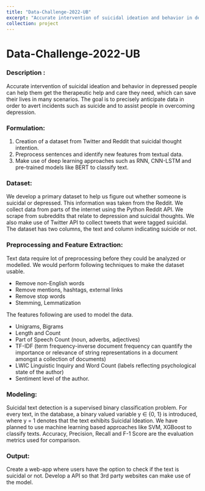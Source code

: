 ```yaml
---
title: "Data-Challenge-2022-UB"
excerpt: "Accurate intervention of suicidal ideation and behavior in depressed people can help them get the therapeutic help and care they need, which can save their lives in many scenarios. The goal is to precisely anticipate data in order to avert incidents such as suicide and to assist people in overcoming depression"
collection: project
---
```


# Data-Challenge-2022-UB

### Description :
Accurate intervention of suicidal ideation and behavior in depressed people can help them get the therapeutic help and care they need, which can save their lives in many scenarios. The goal is to precisely anticipate data in order to avert incidents such as suicide and to assist people in overcoming depression. 

### Formulation: 
1.	Creation of a dataset from Twitter and Reddit that suicidal thought intention.
2.	Preprocess sentences and identify new features from textual data.   
3.	Make use of deep learning approaches such as RNN, CNN-LSTM and pre-trained models like BERT to classify text. 

### Dataset: 
We develop a primary dataset to help us figure out whether someone is suicidal or depressed. This information was taken from the Reddit. We collect data from parts of the internet using the Python Reddit API. We scrape from subreddits that relate to depression and suicidal thoughts. We also make use of Twitter API to collect tweets that were tagged suicidal. The dataset has two columns, the text and column indicating suicide or not. 

### Preprocessing and Feature Extraction: 
Text data require lot of preprocessing before they could be analyzed or modelled. We would perform following techniques to make the dataset usable. 

*	Remove non-English words
*	Remove mentions, hashtags, external links 
*	Remove stop words
*	Stemming, Lemmatization

The features following are used to model the data. 
*	Unigrams, Bigrams 
*	Length and Count 
*	Part of Speech Count (noun, adverbs, adjectives)
*	TF-IDF (term frequency-inverse document frequency  can quantify the importance or relevance of string representations in a document amongst a collection of documents)
*	LWIC  Linguistic Inquiry and Word Count (labels reflecting psychological state of the author)
*	Sentiment level of the author.

### Modeling:
Suicidal text detection is a supervised binary classification problem. For every text, in the database, a binary valued variable y ∈ {0, 1} is introduced, where y = 1 denotes that the text exhibits Suicidal Ideation. We have planned to use machine learning based approaches like SVM, XGBoost to classify texts. Accuracy, Precision, Recall and F-1 Score are the evaluation metrics used for comparison.

### Output:
Create a web-app where users have the option to check if the text is suicidal or not. Develop a API so that 3rd party websites can make use of the model. 